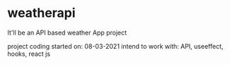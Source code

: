 # weatherapi
It'll be an API based weather App project 

project coding started on: 08-03-2021
intend to work with: API, useeffect, hooks, react js
